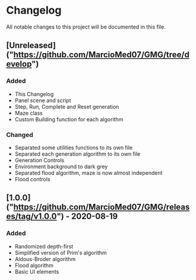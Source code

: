 # Changelog
All notable changes to this project will be documented in this file.

## [Unreleased] ("https://github.com/MarcioMed07/GMG/tree/develop")
### Added
- This Changelog
- Panel scene and script
- Step, Run, Complete and Reset generation
- Maze class
- Custom Building function for each algorithm
### Changed
- Separated some utilities functions to its own file
- Separated each generation algorithm to its own file
- Generation Controls
- Environment background to dark grey
- Separated flood algorithm, maze is now almost independent
- Flood controls

## [1.0.0] ("https://github.com/MarcioMed07/GMG/releases/tag/v1.0.0") - 2020-08-19
### Added
- Randomized depth-first
- Simplified version of Prim's algorithm
- Aldous-Broder algorithm
- Flood algorithm
- Basic UI elements 
